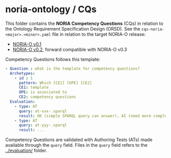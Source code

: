 # noria-ontology / CQs

This folder contains the **NORIA Competency Questions** (CQs) in relation to the Ontology Requirement Specification Design (ORSD).
See the `cqs-noria-<major>.<minor>.yaml` file in relation to the target NORIA-O release:

* [NORIA-O v0.1](cqs-noria-0.1.yaml)
* [NORIA-O v0.2](cqs-noria-0.2.yaml), forward compatible with NORIA-O v0.3


Competency Questions follows this template:
```yaml
- Question : what is the template for competency questions?
  Archetypes:
    - id : 1
      pattern: Which [CE1] [OPE] [CE2]
      CE1: template
      OPE: is associated to
      CE2: competency questions
  Evaluation:
    - type: AT
      query: at-xxx-.sparql
      result: OK (simple SPARQL query can answer), AI (need more complex algorithm), Extension (need more concepts in the schema), ExtData (need to leverage external data)
    - type: AT
      query: at-yyy-.sparql
      result: ...
```

Competency Questions are validated with Authoring Tests (ATs) made available through the `query` field.
Files in the `query` field refers to the [../evaluation/](../evaluation/) folder.
